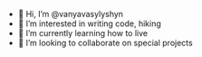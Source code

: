 - 👋 Hi, I’m @vanyavasylyshyn
- 👀 I’m interested in writing code, hiking
- 🌱 I’m currently learning how to live
- 💞️ I’m looking to collaborate on special projects

<!---
vanyavasylyshyn/vanyavasylyshyn is a ✨ special ✨ repository because its `README.md` (this file) appears on your GitHub profile.
You can click the Preview link to take a look at your changes.
--->
